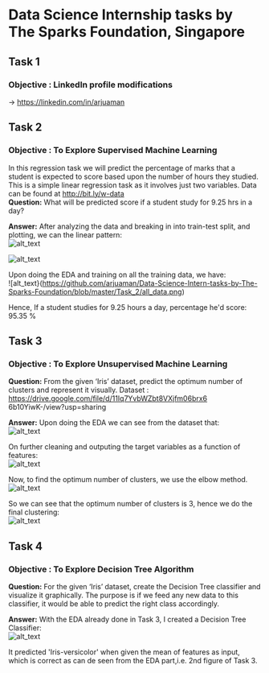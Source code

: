 # Data Science Internship tasks by The Sparks Foundation, Singapore

## Task 1

### Objective : LinkedIn profile modifications
 
-> https://linkedin.com/in/arjuaman

## Task 2

### Objective : To Explore Supervised Machine Learning

In this regression task we will predict the percentage of marks that a student is expected to score based upon the number of hours they studied. This is a simple linear regression task as it involves just two variables.
Data can be found at http://bit.ly/w-data </br>
<strong>Question:</strong> What will be predicted score if a student study for 9.25 hrs in a day? </br>

<strong>Answer:</strong> After analyzing the data and breaking in into train-test split, and plotting, we can the linear pattern:</br>
![alt_text](https://github.com/arjuaman/Data-Science-Intern-tasks-by-The-Sparks-Foundation/blob/master/Task_2/tr_.png)

![alt_text](https://github.com/arjuaman/Data-Science-Intern-tasks-by-The-Sparks-Foundation/blob/master/Task_2/tr_sc.png)

Upon doing the EDA and training on all the training data, we have: </br>
![alt_text}(https://github.com/arjuaman/Data-Science-Intern-tasks-by-The-Sparks-Foundation/blob/master/Task_2/all_data.png)

Hence, If a student studies for 9.25 hours a day, percentage he'd score: 95.35 %

## Task 3

### Objective : To Explore Unsupervised Machine Learning

<strong>Question:</strong> From the given ‘Iris’ dataset, predict the optimum number of clusters and represent it visually.
Dataset : https://drive.google.com/file/d/11Iq7YvbWZbt8VXjfm06brx6 6b10YiwK-/view?usp=sharing </br>

<strong>Answer:</strong> Upon doing the EDA we can see from the dataset that: </br>
![alt_text](https://github.com/arjuaman/Data-Science-Intern-tasks-by-The-Sparks-Foundation/blob/master/Task_3/df_rep.png)

On further cleaning and outputing the target variables as a function of features: </br>
![alt_text](https://github.com/arjuaman/Data-Science-Intern-tasks-by-The-Sparks-Foundation/blob/master/Task_3/easy_sight.png)

Now, to find the optimum number of clusters, we use the elbow method.</br>
![alt_text](https://github.com/arjuaman/Data-Science-Intern-tasks-by-The-Sparks-Foundation/blob/master/Task_3/elbow.png)

So we can see that the optimum number of clusters is 3, hence we do the final clustering: </br>
![alt_text](https://github.com/arjuaman/Data-Science-Intern-tasks-by-The-Sparks-Foundation/blob/master/Task_3/final_rep.png)

## Task 4

### Objective : To Explore Decision Tree Algorithm

<strong>Question:</strong> For the given ‘Iris’ dataset, create the Decision Tree classifier and visualize it graphically. 
The purpose is if we feed any new data to this classifier, it would be able to predict the right class accordingly.

<strong>Answer:</strong> With the EDA already done in Task 3, I created a Decision Tree Classifier: </br>
![alt_text](https://github.com/arjuaman/Data-Science-Intern-tasks-by-The-Sparks-Foundation/blob/master/Task_4/drugtree%20(1).png)

It predicted 'Iris-versicolor' when given the mean of features as input, which is correct as can de seen from the EDA part,i.e. 2nd figure of Task 3.

